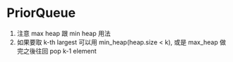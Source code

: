 # PriorQueue

1. 注意 max heap 跟 min heap 用法
2. 如果要取 k-th largest 可以用 min_heap(heap.size < k), 或是 max_heap 做完之後往回 pop k-1 element
